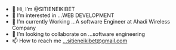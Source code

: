 - 👋 Hi, I’m @SITIENEIKIBET
- 👀 I’m interested in ...WEB DEVELOPMENT
- 🌱 I’m currently Working ...A software Engineer at Ahadi Wireless Company
- 💞️ I’m looking to collaborate on ...software engineering 
- 📫 How to reach me ...sitieneikibet@gmail.com

<!---
SITIENEIKIBET/SITIENEIKIBET is a ✨ special ✨ repository because its `README.md` (this file) appears on your GitHub profile.
You can click the Preview link to take a look at your changes.
--->
